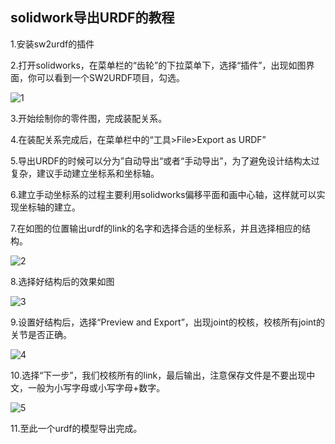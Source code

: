 ## **solidwork导出URDF的教程**

1.安装sw2urdf的插件

2.打开solidworks，在菜单栏的“齿轮”的下拉菜单下，选择“插件”，出现如图界面，你可以看到一个SW2URDF项目，勾选。

![1](/home/lizhiwei/Downloads/ackmansteer_vehicle/sources/1.png)

3.开始绘制你的零件图，完成装配关系。

4.在装配关系完成后，在菜单栏中的“工具>File>Export as URDF”

5.导出URDF的时候可以分为”自动导出“或者“手动导出”，为了避免设计结构太过复杂，建议手动建立坐标系和坐标轴。

6.建立手动坐标系的过程主要利用solidworks偏移平面和画中心轴，这样就可以实现坐标轴的建立。

7.在如图的位置输出urdf的link的名字和选择合适的坐标系，并且选择相应的结构。

![2](/home/lizhiwei/Downloads/ackmansteer_vehicle/sources/2.PNG)

8.选择好结构后的效果如图

![3](/home/lizhiwei/Downloads/ackmansteer_vehicle/sources/3.PNG)

9.设置好结构后，选择“Preview and Export”，出现joint的校核，校核所有joint的关节是否正确。

![4](/home/lizhiwei/Downloads/ackmansteer_vehicle/sources/4.PNG)

10.选择“下一步”，我们校核所有的link，最后输出，注意保存文件是不要出现中文，一般为小写字母或小写字母+数字。

![5](/home/lizhiwei/Downloads/ackmansteer_vehicle/sources/5.PNG)

11.至此一个urdf的模型导出完成。

